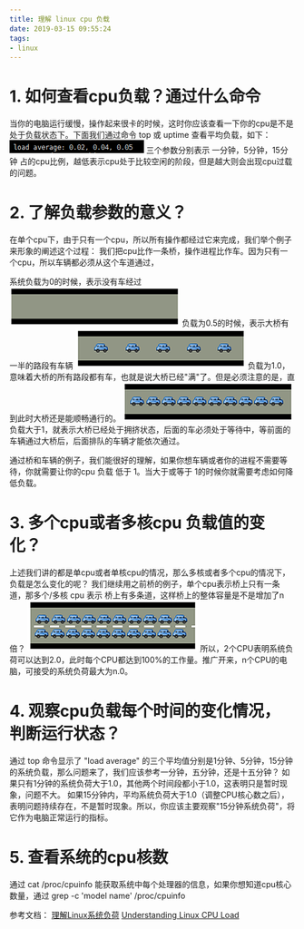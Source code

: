 ```yaml
---
title: 理解 linux cpu 负载
date: 2019-03-15 09:55:24
tags:
- linux
---
```

# 1. 如何查看cpu负载？通过什么命令
当你的电脑运行缓慢，操作起来很卡的时候，这时你应该查看一下你的cpu是不是处于负载状态下。下面我们通过命令 top 或 uptime 查看平均负载，如下：
![在这里插入图片描述](理解-linux-cpu-负载/20190228111519685.png)
三个参数分别表示 一分钟，5分钟，15分钟 占的cpu比例，越低表示cpu处于比较空闲的阶段，但是越大则会出现cpu过载的问题。
# 2. 了解负载参数的意义？
在单个cpu下，由于只有一个cpu，所以所有操作都经过它来完成，我们举个例子来形象的阐述这个过程：
我们把cpu比作一条桥，操作进程比作车。因为只有一个cpu，所以车辆都必须从这个车道通过，

系统负载为0的时候，表示没有车经过
![在这里插入图片描述](理解-linux-cpu-负载/20190416130016.png)
负载为0.5的时候，表示大桥有一半的路段有车辆
![在这里插入图片描述](理解-linux-cpu-负载/20190228112700968.png)
负载为1.0，意味着大桥的所有路段都有车，也就是说大桥已经"满"了。但是必须注意的是，直到此时大桥还是能顺畅通行的。
![在这里插入图片描述](理解-linux-cpu-负载/20190228112715668.png)
负载大于1，就表示大桥已经处于拥挤状态，后面的车必须处于等待中，等前面的车辆通过大桥后，后面排队的车辆才能依次通过。

通过桥和车辆的例子，我们能很好的理解，如果你想车辆或者你的进程不需要等待，你就需要让你的cpu 负载 低于 1。当大于或等于 1的时候你就需要考虑如何降低负载。

# 3. 多个cpu或者多核cpu 负载值的变化？
上述我们讲的都是单cpu或者单核cpu的情况，那么多核或者多个cpu的情况下，负载是怎么变化的呢？
 我们继续用之前桥的例子，单个cpu表示桥上只有一条道，那多个/多核 cpu 表示 桥上有多条道，这样桥上的整体容量是不是增加了n倍？
![在这里插入图片描述](理解-linux-cpu-负载/20190228114606538.png)
所以，2个CPU表明系统负荷可以达到2.0，此时每个CPU都达到100%的工作量。推广开来，n个CPU的电脑，可接受的系统负荷最大为n.0。

# 4. 观察cpu负载每个时间的变化情况，判断运行状态？
通过 top 命令显示了 "load average" 的三个平均值分别是1分钟、5分钟，15分钟的系统负载，那么问题来了，我们应该参考一分钟，五分钟，还是十五分钟？
如果只有1分钟的系统负荷大于1.0，其他两个时间段都小于1.0，这表明只是暂时现象，问题不大。
如果15分钟内，平均系统负荷大于1.0（调整CPU核心数之后），表明问题持续存在，不是暂时现象。所以，你应该主要观察"15分钟系统负荷"，将它作为电脑正常运行的指标。

# 5. 查看系统的cpu核数
通过 cat /proc/cpuinfo 能获取系统中每个处理器的信息，如果你想知道cpu核心数量，通过 grep -c 'model name' /proc/cpuinfo

参考文档：
[理解Linux系统负荷](http://www.ruanyifeng.com/blog/2011/07/linux_load_average_explained.html)
[Understanding Linux CPU Load](https://scoutapp.com/blog/understanding-load-averages)

